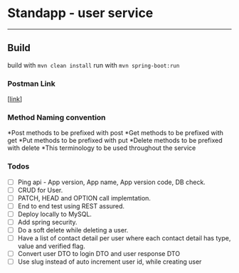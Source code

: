 # Standapp - user service

---

## Build

build with  `mvn clean install`
run with `mvn spring-boot:run`

### Postman Link

[[link](http://www.google.com)]

### Method Naming convention

 *Post methods to be prefixed with post
 *Get methods to be prefixed with get
 *Put methods to be prefixed with put
 *Delete methods to be prefixed with delete
 *This terminology to be used throughout the service

### Todos

- [ ] Ping api - App version, App name, App version code, DB check.
- [ ] CRUD for User.
- [ ] PATCH, HEAD and OPTION call implemtation.
- [ ] End to end test using REST assured.
- [ ] Deploy locally to MySQL.
- [ ] Add spring security.
- [ ] Do a soft delete while deleting a user.
- [ ] Have a list of contact detail per user where each contact detail has type, value and verified flag.
- [ ] Convert user DTO to login DTO and user response DTO
- [ ] Use slug instead of auto increment user id, while creating user
